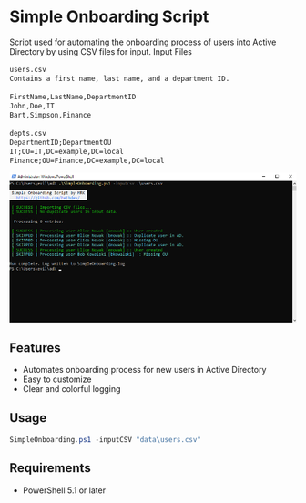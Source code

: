 # Simple Onboarding Script

 Script used for automating the onboarding process of users into Active Directory by using CSV files for input.
    Input Files

    users.csv
    Contains a first name, last name, and a department ID. 

    FirstName,LastName,DepartmentID
    John,Doe,IT
    Bart,Simpson,Finance
  
    depts.csv
    DepartmentID;DepartmentOU
    IT;OU=IT,DC=example,DC=local
    Finance;OU=Finance,DC=example,DC=local

![Onboarding](img/SimpleOnboarding.png)

## Features

- Automates onboarding process for new users in Active Directory
- Easy to customize
- Clear and colorful logging

## Usage

```powershell
SimpleOnboarding.ps1 -inputCSV "data\users.csv"
```

## Requirements

- PowerShell 5.1 or later
